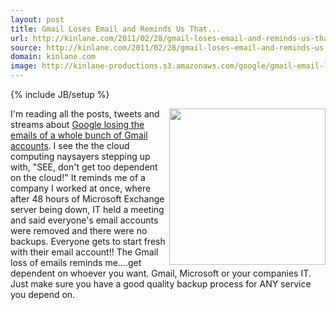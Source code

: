 ```yaml
---
layout: post
title: Gmail Loses Email and Reminds Us That...
url: http://kinlane.com/2011/02/28/gmail-loses-email-and-reminds-us-that/
source: http://kinlane.com/2011/02/28/gmail-loses-email-and-reminds-us-that/
domain: kinlane.com
image: http://kinlane-productions.s3.amazonaws.com/google/gmail-email-logo-envelope.plng.png
---
```

{% include JB/setup %}<p>
     <img src="http://kinlane-productions.s3.amazonaws.com/google/gmail-email-logo-envelope.plng.png"
        alt=""
        width="250"
        align="right" />I'm reading all the posts, tweets and streams about <a title="Gmail Loses Email"
        href="http://www.google.com/support/forum/p/gmail/thread?tid=3064c61f77cd0f46&amp;hl=en&amp;start=240">Google losing the emails of a whole bunch of Gmail accounts</a>. I see the the cloud computing naysayers stepping up with, "SEE, don't get too dependent on the cloud!" It reminds me of a company I worked at once, where after 48 hours of Microsoft Exchange server being down, IT held a meeting and said everyone's email accounts were removed and there were no backups. Everyone gets to start fresh with their email account!! The Gmail loss of emails reminds me....get dependent on whoever you want. Gmail, Microsoft or your companies IT. Just make sure you have a good quality backup process for ANY service you depend on.
</p>